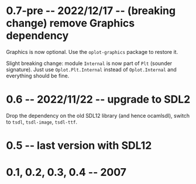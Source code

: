 # 0.7-pre -- 2022/12/17 -- (breaking change) remove Graphics dependency

Graphics is now optional. Use the `oplot-graphics` package to restore it.

Slight breaking change: module `Internal` is now part of `Plt`
(sounder signature). Just use `Oplot.Plt.Internal` instead of
`Oplot.Internal` and everything should be fine.

# 0.6 -- 2022/11/22 -- upgrade to SDL2

Drop the dependency on the old SDL12 library (and hence ocamlsdl),
switch to `tsdl`, `tsdl-image`, `tsdl-ttf`.

# 0.5 -- last version with SDL12

# 0.1, 0.2, 0.3, 0.4 -- 2007

